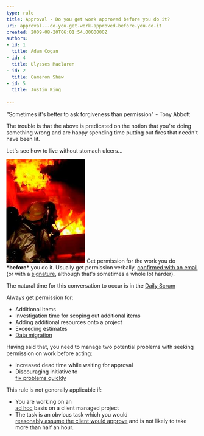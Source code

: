 ```yaml
---
type: rule
title: Approval - Do you get work approved before you do it?
uri: approval---do-you-get-work-approved-before-you-do-it
created: 2009-08-20T06:01:54.0000000Z
authors:
- id: 1
  title: Adam Cogan
- id: 4
  title: Ulysses Maclaren
- id: 2
  title: Cameron Shaw
- id: 5
  title: Justin King

---
```


"Sometimes it's better to ask forgiveness than permission" - Tony Abbott

The trouble is that the above is predicated on the notion that you're doing something wrong and are happy spending time putting out fires that needn't have been lit.
 
Let's see how to live without stomach ulcers...
 
![Get work approved and spend less time putting out fires](SuccessfulProjects_PuttingOutFires.jpg)
Get permission for the work you do     **\*before\*** you do it. Usually get permission verbally,     [confirmed with an email](/dones-do-you-send-yourself-emails) (or with a     [signature](/do-you-ask-clients-to-initial-your-work), although that's sometimes a whole lot harder).

The natural time for this conversation to occur is in the     [Daily Scrum](/methodology-do-you-do-daily-scrums-%28aka-stand-up-meetings%29)

Always get permission for:

- Additional Items
- Investigation time for scoping out additional items
- Adding additional resources onto a project
- Exceeding estimates
- [Data migration](/do-you-perform-migration-procedures-with-an-approved-release-plan)


Having said that, you need to manage two potential problems with seeking permission on work before acting:

- Increased dead time while waiting for approval
- Discouraging initiative to <br>      [fix problems quickly](/do-you-fix-problems-quickly)


This rule is not generally applicable if:

- You are working on an <br>      [ad hoc](/do-you-know-the-difference-between-ad-hoc-work-and-managed-work) basis on a client managed project
- The task is an obvious task which you would <br>      [reasonably assume the client would approve](/approval-do-you-assume-necessary-tasks-will-get-approval) and is not likely to take more than half an hour.
